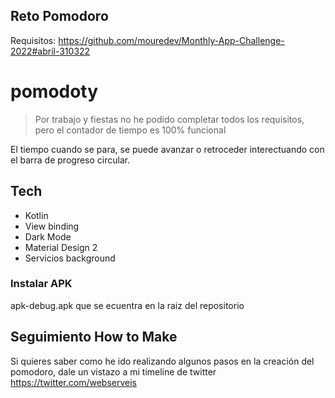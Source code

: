 ## Reto Pomodoro
Requisitos: https://github.com/mouredev/Monthly-App-Challenge-2022#abril-310322

# pomodoty
> Por trabajo y fiestas no he podido completar todos los requisitos, pero el contador de tiempo es 100% funcional

 El tiempo cuando se para, se puede avanzar o retroceder interectuando con el barra de progreso circular.
## Tech

 - Kotlin
 - View binding
 - Dark Mode
 - Material Design 2
 - Servicios background

### Instalar APK
apk-debug.apk que se ecuentra en la raiz del repositorio

## Seguimiento How to Make
Si quieres saber como he ido realizando algunos pasos en la creación del pomodoro, dale un vistazo a mi timeline de twitter https://twitter.com/webserveis
